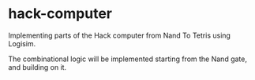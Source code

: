 # hack-computer
Implementing parts of the Hack computer from Nand To Tetris using Logisim.

The combinational logic will be implemented starting from the Nand gate, and building on it.
